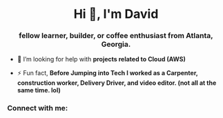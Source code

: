 <h1 align="center">Hi 👋, I'm David</h1>
<h3 align="center">fellow learner, builder, or coffee enthusiast from Atlanta, Georgia.</h3>

- 🤝 I’m looking for help with **projects related to Cloud (AWS)**

- ⚡ Fun fact, **Before Jumping into Tech I worked as a Carpenter, construction worker, Delivery Driver, and video editor. (not all at the same time. lol)**

<h3 align="left">Connect with me:</h3>
<p align="left">
</p>
